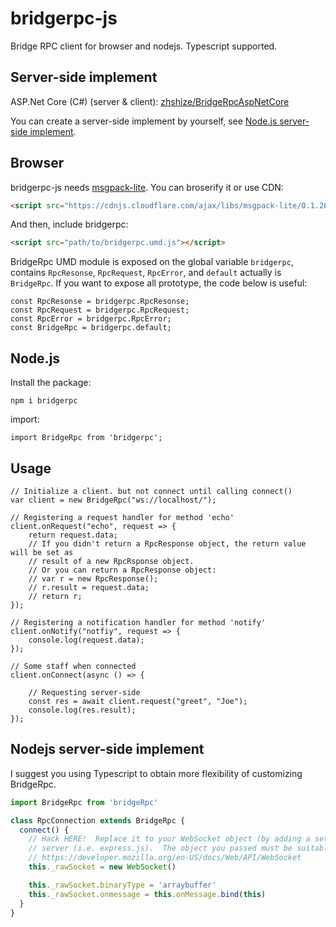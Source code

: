 # bridgerpc-js
Bridge RPC client for browser and nodejs.  Typescript supported.

## Server-side implement
ASP.Net Core (C#) (server & client): [zhshize/BridgeRpcAspNetCore](https://github.com/zhshize/BridgeRpcAspNetCore)

You can create a server-side implement by yourself, see 
[Node.js server-side implement](#nodejs-server-side-implement).

## Browser
bridgerpc-js needs [msgpack-lite](https://www.npmjs.com/package/msgpack-lite).
You can broserify it or use CDN: 
```html
<script src="https://cdnjs.cloudflare.com/ajax/libs/msgpack-lite/0.1.26/msgpack.min.js" integrity="sha256-xnDLLYKxKFwLEmQK1SkZ9I7IwmjdeURGtXUk/0WnTRo=" crossorigin="anonymous"></script>
```
And then, include bridgerpc: 
```html
<script src="path/to/bridgerpc.umd.js"></script>
```
BridgeRpc UMD module is exposed on the global variable `bridgerpc`, contains 
`RpcResonse`, `RpcRequest`, `RpcError`, and `default` actually is `BridgeRpc`.
If you want to expose all prototype, the code below is useful: 
```ecmascript 6
const RpcResonse = bridgerpc.RpcResonse;
const RpcRequest = bridgerpc.RpcRequest;
const RpcError = bridgerpc.RpcError;
const BridgeRpc = bridgerpc.default;
```

## Node.js
Install the package: 
```
npm i bridgerpc
```
import:
```ecmascript 6
import BridgeRpc from 'bridgerpc';
```

## Usage
```ecmascript 6
// Initialize a client. but not connect until calling connect()
var client = new BridgeRpc("ws://localhost/");

// Registering a request handler for method 'echo'
client.onRequest("echo", request => {
    return request.data;
    // If you didn't return a RpcResponse object, the return value will be set as 
    // result of a new RpcRsponse object.
    // Or you can return a RpcResponse object:
    // var r = new RpcResponse();
    // r.result = request.data;
    // return r;
});

// Registering a notification handler for method 'notify'
client.onNotify("notfiy", request => {
    console.log(request.data);
});

// Some staff when connected
client.onConnect(async () => {
  
    // Requesting server-side
    const res = await client.request("greet", "Joe");
    console.log(res.result);
});
```

## Nodejs server-side implement
I suggest you using Typescript to obtain more flexibility of customizing BridgeRpc.
```typescript
import BridgeRpc from 'bridgeRpc'

class RpcConnection extends BridgeRpc {
  connect() {
    // Hack HERE!  Replace it to your WebSocket object (by adding a setter) from 
    // server (i.e. express.js).  The object you passed must be suitable for
    // https://developer.mozilla.org/en-US/docs/Web/API/WebSocket
    this._rawSocket = new WebSocket()

    this._rawSocket.binaryType = 'arraybuffer'
    this._rawSocket.onmessage = this.onMessage.bind(this)
  }
}
```
